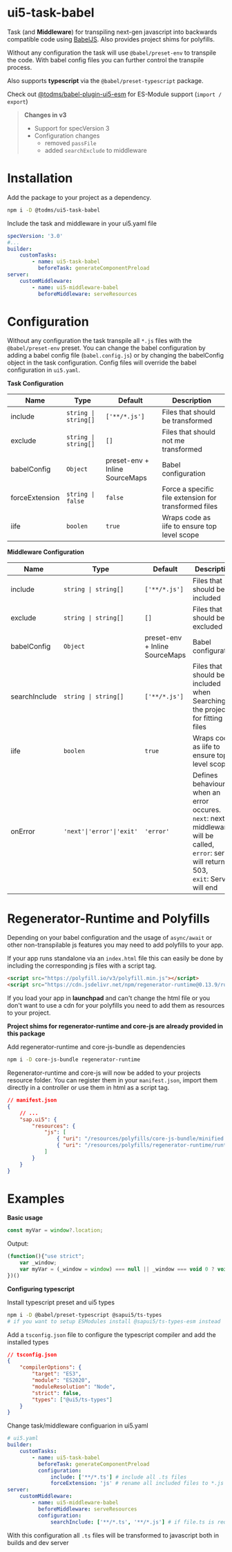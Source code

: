 # ui5-task-babel

Task (and **Middleware**) for transpiling next-gen javascript into backwards compatible code using [BabelJS](https://babeljs.io/). Also provides project shims for polyfills.

Without any configuration the task will use `@babel/preset-env` to transpile the code. With babel config files you can further control the transpile process.

Also supports **typescript** via the `@babel/preset-typescript` package.

Check out [@todms/babel-plugin-ui5-esm](https://github.com/todm/babel-plugin-ui5-esm) for ES-Module support (`import / export`)

> **Changes in v3**
>
> -   Support for specVersion 3
> -   Configuration changes
>     -   removed `passFile`
>     -   added `searchExclude` to middleware

# Installation

Add the package to your project as a dependency.

```sh
npm i -D @todms/ui5-task-babel
```

Include the task and middleware in your ui5.yaml file

```yaml
specVersion: '3.0'
#...
builder:
    customTasks:
        - name: ui5-task-babel
          beforeTask: generateComponentPreload
server:
    customMiddleware:
        - name: ui5-middleware-babel
          beforeMiddleware: serveResources
```

# Configuration

Without any configuration the task transpile all `*.js` files with the `@babel/preset-env` preset. You can change the babel configuration by adding a babel config file (`babel.config.js`) or by changing the babelConfig object in the task configuration. Config files will override the babel configuration in `ui5.yaml`.

**Task Configuration**

| Name           | Type                 | Default                        | Description                                           |
| -------------- | -------------------- | ------------------------------ | ----------------------------------------------------- |
| include        | `string \| string[]` | `['**/*.js']`                  | Files that should be transformed                      |
| exclude        | `string \| string[]` | `[]`                           | Files that should not me transformed                  |
| babelConfig    | `Object`             | preset-env + Inline SourceMaps | Babel configuration                                   |
| forceExtension | `string \| false`    | `false`                        | Force a specific file extension for transformed files |
| iife           | `boolen`             | `true`                         | Wraps code as iife to ensure top level scope          |

**Middleware Configuration**

| Name          | Type                      | Default                        | Description                                                                                                                                           |
| ------------- | ------------------------- | ------------------------------ | ----------------------------------------------------------------------------------------------------------------------------------------------------- |
| include       | `string \| string[]`      | `['**/*.js']`                  | Files that should be included                                                                                                                         |
| exclude       | `string \| string[]`      | `[]`                           | Files that should be excluded                                                                                                                         |
| babelConfig   | `Object`                  | preset-env + Inline SourceMaps | Babel configuration                                                                                                                                   |
| searchInclude | `string \| string[]`      | `['**/*.js']`                  | Files that should be included when Searching the project for fitting files                                                                            |
| iife          | `boolen`                  | `true`                         | Wraps code as iife to ensure top level scope                                                                                                          |
| onError       | `'next'\|'error'\|'exit'` | `'error'`                      | Defines behaviour when an error occures. <br>`next`: next middleware will be called, <br>`error`: server will return 503, <br>`exit`: Server will end |

# Regenerator-Runtime and Polyfills

Depending on your babel configuration and the usage of `async/await` or other non-transpilable js features you may need to add polyfills to your app.

If your app runs standalone via an `index.html` file this can easily be done by including the corresponding js files with a script tag.

```html
<script src="https://polyfill.io/v3/polyfill.min.js"></script>
<script src="https://cdn.jsdelivr.net/npm/regenerator-runtime@0.13.9/runtime.min.js"></script>
```

If you load your app in **launchpad** and can't change the html file or you don't want to use a cdn for your polyfills you need to add them as resources to your project.

**Project shims for regenerator-runtime and core-js are already provided in this package**

Add regenerator-runtime and core-js-bundle as dependencies

```sh
npm i -D core-js-bundle regenerator-runtime
```

Regenerator-runtime and core-js will now be added to your projects resource folder.
You can register them in your `manifest.json`, import them directly in a controller or use them in html as a script tag.

```json
// manifest.json
{
    // ...
    "sap.ui5": {
        "resources": {
            "js": [
                { "uri": "/resources/polyfills/core-js-bundle/minified.js" },
                { "uri": "/resources/polyfills/regenerator-runtime/runtime.js" }
            ]
        }
    }
}
```

# Examples

**Basic usage**

```js
const myVar = window?.location;
```
Output:
```js
(function(){"use strict";
    var _window;
    var myVar = (_window = window) === null || _window === void 0 ? void 0 : _window.location;
})()
```

**Configuring typescript**

Install typescript preset and ui5 types

```sh
npm i -D @babel/preset-typescript @sapui5/ts-types
# if you want to setup ESModules install @sapui5/ts-types-esm instead
```

Add a `tsconfig.json` file to configure the typescript compiler and add the installed types

```json
// tsconfig.json
{
    "compilerOptions": {
        "target": "ES3",
        "module": "ES2020",
        "moduleResolution": "Node",
        "strict": false,
        "types": ["@ui5/ts-types"]
    }
}
```

Change task/middleware configuarion in ui5.yaml

```yaml
# ui5.yaml
builder:
    customTasks:
        - name: ui5-task-babel
          beforeTask: generateComponentPreload
          configuration:
              include: ['**/*.ts'] # include all .ts files
              forceExtension: 'js' # rename all included files to *.js
server:
    customMiddleware:
        - name: ui5-middleware-babel
          beforeMiddleware: serveResources
          configuration:
              searchInclude: ['**/*.ts', '**/*.js'] # if file.ts is requested the middleware will search for file.ts and file.js
```

With this configuration all `.ts` files will be transformed to javascript both in builds and dev server